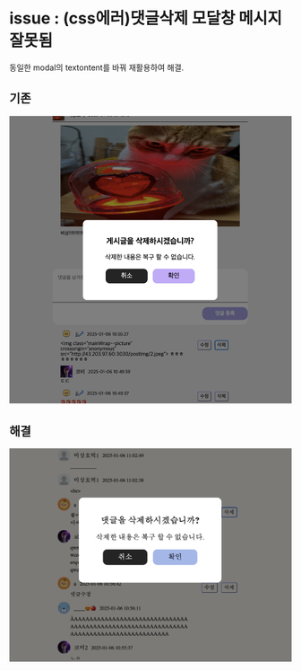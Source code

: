 # issue : (css에러)댓글삭제 모달창 메시지 잘못됨

동일한 modal의 textontent를 바꿔 재활용하여 해결.

## 기존
![Alt text](image.png)

## 해결
![Alt text](image-1.png)